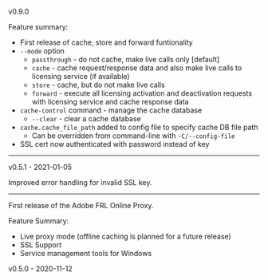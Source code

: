 v0.9.0

Feature summary:

* First release of cache, store and forward funtionality
* `--mode` option
  * `passthrough` - do not cache, make live calls only \[default\]
  * `cache` - cache request/response data and also make live calls to licensing service (if available)
  * `store` - cache, but do not make live calls
  * `forward` - execute all licensing activation and deactivation requests with licensing service and cache response data
* `cache-control` command - manage the cache database
  * `--clear` - clear a cache database
* `cache.cache_file_path` added to config file to specify cache DB file path
  * Can be overridden from command-line with `-C/--config-file`
* SSL cert now authenticated with password instead of key

---

v0.5.1 - 2021-01-05

Improved error handling for invalid SSL key.

---

First release of the Adobe FRL Online Proxy. 

Feature Summary:

* Live proxy mode (offline caching is planned for a future release)
* SSL Support
* Service management tools for Windows

v0.5.0 - 2020-11-12
